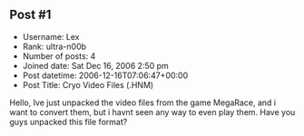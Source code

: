 ## Post #1
- Username: Lex
- Rank: ultra-n00b
- Number of posts: 4
- Joined date: Sat Dec 16, 2006 2:50 pm
- Post datetime: 2006-12-16T07:06:47+00:00
- Post Title: Cryo Video Files (.HNM)

Hello, Ive just unpacked the video files from the game MegaRace, and i want to convert them, but i havnt seen any way to even play them.
Have you guys unpacked this file format?
